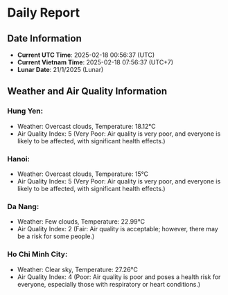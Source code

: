 # Daily Report
## Date Information
- **Current UTC Time**: 2025-02-18 00:56:37 (UTC)
- **Current Vietnam Time**: 2025-02-18 07:56:37 (UTC+7)
- **Lunar Date**: 21/1/2025 (Lunar)

## Weather and Air Quality Information

### Hung Yen:
- Weather: Overcast clouds, Temperature: 18.12°C
- Air Quality Index: 5 (Very Poor: Air quality is very poor, and everyone is likely to be affected, with significant health effects.)

### Hanoi:
- Weather: Overcast clouds, Temperature: 15°C
- Air Quality Index: 5 (Very Poor: Air quality is very poor, and everyone is likely to be affected, with significant health effects.)

### Da Nang:
- Weather: Few clouds, Temperature: 22.99°C
- Air Quality Index: 2 (Fair: Air quality is acceptable; however, there may be a risk for some people.)

### Ho Chi Minh City:
- Weather: Clear sky, Temperature: 27.26°C
- Air Quality Index: 4 (Poor: Air quality is poor and poses a health risk for everyone, especially those with respiratory or heart conditions.)
